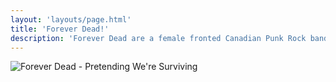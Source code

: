 ```yaml
---
layout: 'layouts/page.html'
title: 'Forever Dead!'
description: 'Forever Dead are a female fronted Canadian Punk Rock band. Kicking ass and taking names since 2005'
---
```


<div class="flex justify-center">
  <img
    src="https://res.cloudinary.com/dy8mxogvn/image/upload/c_scale,f_auto,q_auto,w_1000/v1617017900/foreverdead/logo.png"
    alt="Forever Dead - Pretending We're Surviving"
    class="md:max-w-md">
</div>
